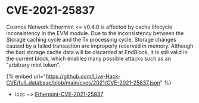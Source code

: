 # CVE-2021-25837

Cosmos Network Ethermint <= v0.4.0 is affected by cache lifecycle inconsistency in the EVM module. Due to the inconsistency between the Storage caching cycle and the Tx processing cycle, Storage changes caused by a failed transaction are improperly reserved in memory. Although the bad storage cache data will be discarded at EndBlock, it is still valid in the current block, which enables many possible attacks such as an "arbitrary mint token".

{% embed url="https://github.com/Live-Hack-CVE/full_database/blob/main/cves/2021/CVE-2021-25837.json" %}


* iczc ~> [Ethermint-CVE-2021-25837](https://zeste.alice-snow.ru/2021/database/cve-2021-25837/ethermint-cve-2021-25837-iczc)